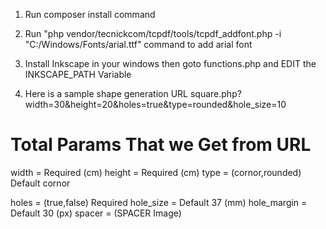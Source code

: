 1. Run composer install command 
2. Run "php vendor/tecnickcom/tcpdf/tools/tcpdf_addfont.php -i "C:/Windows/Fonts/arial.ttf" command to add arial font 

3. Install Inkscape in your windows then goto functions.php and EDIT the INKSCAPE_PATH Variable 
4. Here is a sample shape generation URL
    square.php?width=30&height=20&holes=true&type=rounded&hole_size=10

# Total Params That we Get from URL 
width = Required (cm)
height  = Required (cm)
type = (cornor,rounded)  Default cornor

holes = (true,false) Required 
hole_size = Default 37 (mm)
hole_margin = Default 30 (px)
spacer = (SPACER Image)